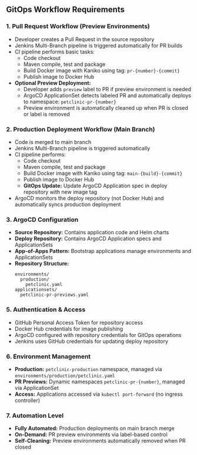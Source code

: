 ## GitOps Workflow Requirements

### 1. Pull Request Workflow (Preview Environments)
- Developer creates a Pull Request in the source repository
- Jenkins Multi-Branch pipeline is triggered automatically for PR builds
- CI pipeline performs basic tasks:
  - Code checkout
  - Maven compile, test and package
  - Build Docker image with Kaniko using tag: `pr-{number}-{commit}`
  - Publish image to Docker Hub
- **Optional Preview Deployment:**
  - Developer adds `preview` label to PR if preview environment is needed
  - ArgoCD ApplicationSet detects labeled PR and automatically deploys to namespace: `petclinic-pr-{number}`
  - Preview environment is automatically cleaned up when PR is closed or label is removed

### 2. Production Deployment Workflow (Main Branch)
- Code is merged to main branch
- Jenkins Multi-Branch pipeline is triggered automatically
- CI pipeline performs:
  - Code checkout
  - Maven compile, test and package
  - Build Docker image with Kaniko using tag: `main-{build}-{commit}`
  - Publish image to Docker Hub
  - **GitOps Update:** Update ArgoCD Application spec in deploy repository with new image tag
- ArgoCD monitors the deploy repository (not Docker Hub) and automatically syncs production deployment

### 3. ArgoCD Configuration
- **Source Repository:** Contains application code and Helm charts
- **Deploy Repository:** Contains ArgoCD Application specs and ApplicationSets
- **App-of-Apps Pattern:** Bootstrap applications manage environments and ApplicationSets
- **Repository Structure:**
  ```
  environments/
    production/
      petclinic.yaml
  applicationsets/
    petclinic-pr-previews.yaml
  ```
### 5. Authentication & Access
- GitHub Personal Access Token for repository access
- Docker Hub credentials for image publishing
- ArgoCD configured with repository credentials for GitOps operations
- Jenkins uses GitHub credentials for updating deploy repository

### 6. Environment Management
- **Production:** `petclinic-production` namespace, managed via `environments/production/petclinic.yaml`
- **PR Previews:** Dynamic namespaces `petclinic-pr-{number}`, managed via ApplicationSet
- **Access:** Applications accessed via `kubectl port-forward` (no ingress controller)

### 7. Automation Level
- **Fully Automated:** Production deployments on main branch merge
- **On-Demand:** PR preview environments via label-based control
- **Self-Cleaning:** Preview environments automatically removed when PR closed